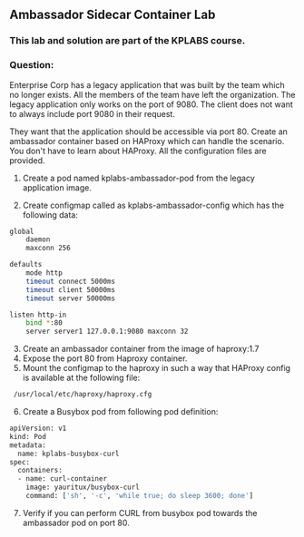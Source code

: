 ## Ambassador Sidecar Container Lab 

### This lab and solution are part of the KPLABS course.

### Question: 

Enterprise Corp has a legacy application that was built by the team which no longer exists. All the members of the team have left the organization. The legacy application only works on the port of 9080. The client does not want to always include port 9080 in their request.

They want that the application should be accessible via port 80. Create an ambassador container based on HAProxy which can handle the scenario. You don't have to learn about HAProxy. All the configuration files are provided.
 
1.  Create a pod named kplabs-ambassador-pod from the legacy application image.

2. Create configmap called as kplabs-ambassador-config which has the following data:
```sh
global
    daemon
    maxconn 256

defaults
    mode http
    timeout connect 5000ms
    timeout client 50000ms
    timeout server 50000ms

listen http-in
    bind *:80
    server server1 127.0.0.1:9080 maxconn 32
```
3. Create an ambassador container from the image of haproxy:1.7
4. Expose the port 80 from Haproxy container.
5. Mount the configmap to the haproxy in such a way that HAProxy config is available at the following file:
```sh
 /usr/local/etc/haproxy/haproxy.cfg
```
6. Create a Busybox pod from following pod definition:
```sh
apiVersion: v1
kind: Pod
metadata:
  name: kplabs-busybox-curl
spec:
  containers:
  - name: curl-container
    image: yauritux/busybox-curl
    command: ['sh', '-c', 'while true; do sleep 3600; done']
```
7. Verify if you can perform CURL from busybox pod towards the ambassador pod on port 80.
